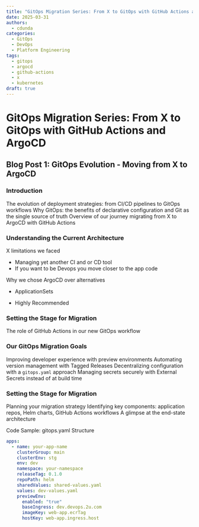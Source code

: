 ```yaml
---
title: "GitOps Migration Series: From X to GitOps with GitHub Actions and ArgoCD"
date: 2025-03-31
authors:
  - cdunda
categories:
  - GitOps
  - DevOps
  - Platform Engineering
tags:
  - gitops
  - argocd
  - github-actions
  - x
  - kubernetes
draft: true
---
```


# GitOps Migration Series: From X to GitOps with GitHub Actions and ArgoCD

## Blog Post 1: GitOps Evolution - Moving from X to ArgoCD

### Introduction

The evolution of deployment strategies: from CI/CD pipelines to GitOps workflows
Why GitOps: the benefits of declarative configuration and Git as the single source of truth
Overview of our journey migrating from X to ArgoCD with GitHub Actions

<!-- more -->

### Understanding the Current Architecture

X limitations we faced

- Managing yet another CI and or CD tool
- If you want to be Devops you move closer to the app code

Why we chose ArgoCD over alternatives

- ApplicationSets

- Highly Recommended

### Setting the Stage for Migration

The role of GitHub Actions in our new GitOps workflow

### Our GitOps Migration Goals

Improving developer experience with preview environments
Automating version management with Tagged Releases
Decentralizing configuration with a `gitops.yaml` approach
Managing secrets securely with External Secrets instead of at build time

### Setting the Stage for Migration

Planning your migration strategy
Identifying key components: application repos, Helm charts, GitHub Actions workflows
A glimpse at the end-state architecture

Code Sample: gitops.yaml Structure

```yaml
apps:
  - name: your-app-name
    clusterGroup: main
    clusterEnv: stg
    env: dev
    namespace: your-namespace
    releaseTag: 0.1.0
    repoPath: helm
    sharedValues: shared-values.yaml
    values: dev-values.yaml
    previewEnv:
      enabled: "true"
      baseIngress: dev.devops.2u.com
      imageKey: web-app.ecrTag
      hostKey: web-app.ingress.host
```

